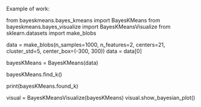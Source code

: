 Example of work:

from bayeskmeans.bayes_kmeans import BayesKMeans
from bayeskmeans.bayes_visualize import BayesKMeansVisualize
from sklearn.datasets import make_blobs

data = make_blobs(n_samples=1000, n_features=2, centers=21, cluster_std=5, center_box=(-300, 300))
data = data[0]

bayesKMeans = BayesKMeans(data)

bayesKMeans.find_k()

print(bayesKMeans.found_k)

visual = BayesKMeansVisualize(bayesKMeans)
visual.show_bayesian_plot()
